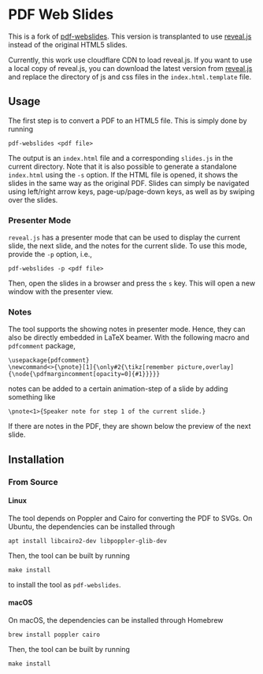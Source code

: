 # PDF Web Slides

This is a fork of [pdf-webslides](https://github.com/misc0110/pdf-webslides). This version is transplanted to use [reveal.js](https://github.com/hakimel/reveal.js) instead of the original HTML5 slides.

Currently, this work use cloudflare CDN to load reveal.js. If you want to use a local copy of reveal.js, you can download the latest version from [reveal.js](https://github.com/hakimel/reveal.js) and replace the directory of js and css files in the `index.html.template` file.

## Usage

The first step is to convert a PDF to an HTML5 file. This is simply done by running

    pdf-webslides <pdf file>
    
The output is an `index.html` file and a corresponding `slides.js` in the current directory. Note that it is also possible to generate a standalone `index.html` using the `-s` option. If the HTML file is opened, it shows the slides in the same way as the original PDF. Slides can simply be navigated using left/right arrow keys, page-up/page-down keys, as well as by swiping over the slides.

### Presenter Mode

`reveal.js` has a presenter mode that can be used to display the current slide, the next slide, and the notes for the current slide. To use this mode, provide the `-p` option, i.e.,

    pdf-webslides -p <pdf file>

Then, open the slides in a browser and press the `s` key. This will open a new window with the presenter view.

### Notes

The tool supports the showing notes in presenter mode. Hence, they can also be directly embedded in LaTeX beamer.
With the following macro and `pdfcomment` package,

    \usepackage{pdfcomment}
    \newcommand<>{\pnote}[1]{\only#2{\tikz[remember picture,overlay]{\node{\pdfmargincomment[opacity=0]{#1}}}}}

notes can be added to a certain animation-step of a slide by adding something like

    \pnote<1>{Speaker note for step 1 of the current slide.}
    
If there are notes in the PDF, they are shown below the preview of the next slide.

## Installation

### From Source

#### Linux

The tool depends on Poppler and Cairo for converting the PDF to SVGs. 
On Ubuntu, the dependencies can be installed through 

    apt install libcairo2-dev libpoppler-glib-dev
    
Then, the tool can be built by running

    make install
    
to install the tool as `pdf-webslides`.

#### macOS

On macOS, the dependencies can be installed through Homebrew

    brew install poppler cairo
    
Then, the tool can be built by running

    make install
